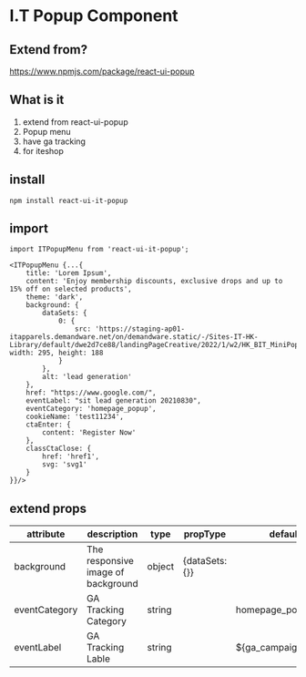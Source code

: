 # I.T Popup Component

## Extend from?
https://www.npmjs.com/package/react-ui-popup

## What is it
1. extend from react-ui-popup
2. Popup menu
3. have ga tracking
4. for iteshop

## install
```
npm install react-ui-it-popup
```

## import
```
import ITPopupMenu from 'react-ui-it-popup';
```

```
<ITPopupMenu {...{
    title: 'Lorem Ipsum',
    content: 'Enjoy membership discounts, exclusive drops and up to 15% off on selected products',
    theme: 'dark',
    background: {
        dataSets: {
            0: {
                src: 'https://staging-ap01-itapparels.demandware.net/on/demandware.static/-/Sites-IT-HK-Library/default/dwe2d7ce88/landingPageCreative/2022/1/w2/HK_BIT_MiniPopUp_DT_SnowPeak_ForkSet_GWP_Mockup_Bkg_v3.jpg', width: 295, height: 188
            }
        },
        alt: 'lead generation'
    },
    href: "https://www.google.com/",
    eventLabel: "sit lead generation 20210830",
    eventCategory: 'homepage_popup',
    cookieName: 'test11234',
    ctaEnter: {
        content: 'Register Now'
    },
    classCtaClose: {
        href: 'href1',
        svg: 'svg1'
    }
}}/>
```

## extend props
|attribute|description|type|propType|default|
|---|---|---|---|---|
|background|The responsive image of background|object|{dataSets:{}}||
|eventCategory|GA Tracking Category|string||homepage_popup|
|eventLabel|GA Tracking Lable|string||${ga_campaign_name}|